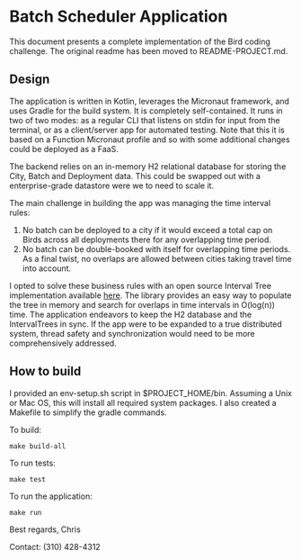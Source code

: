 # Batch Scheduler Application

This document presents a complete implementation of the Bird coding challenge. The original readme has been moved to README-PROJECT.md.

## Design

The application is written in Kotlin, leverages the Micronaut framework, and uses Gradle for the build system. It is completely self-contained. It runs in two of two modes: as a regular CLI that listens on stdin for input from the terminal, or as a client/server app for automated testing. Note that this it is based on a Function Micronaut profile and so with some additional changes could be deployed as a FaaS.

The backend relies on an in-memory H2 relational database for storing the City, Batch and Deployment data. This could be swapped out with a enterprise-grade datastore were we to need to scale it. 

The main challenge in building the app was managing the time interval rules: 
1. No batch can be deployed to a city if it would exceed a total cap on Birds across all deployments there for any overlapping time period.  
2. No batch can be double-booked with itself for overlapping time periods. As a final twist, no overlaps are allowed between cities taking travel time into account. 

I opted to solve these business rules with an open source Interval Tree implementation available [here](https://github.com/Breinify/brein-time-utilities). The library provides an easy way to populate the tree in memory and search for overlaps in time intervals in O(log(n)) time. The application endeavors to keep the H2 database and the IntervalTrees in sync. If the app were to be expanded to a true distributed system, thread safety and synchronization would need to be more comprehensively addressed.  

## How to build

I provided an env-setup.sh script in $PROJECT_HOME/bin. Assuming a Unix or Mac OS, this will install all required system packages. I also created a Makefile to simplify the gradle commands.

To build: 

```
make build-all
```

To run tests:

```
make test
```

To run the application:

```
make run
```

Best regards, Chris
<p>Contact: (310) 428-4312